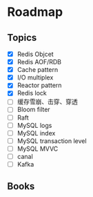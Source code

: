 # Roadmap

## Topics

- [x] Redis Objcet
- [x] Redis AOF/RDB
- [x] Cache pattern
- [x] I/O multiplex
- [x] Reactor pattern
- [x] Redis lock
- [ ] 缓存雪崩、击穿、穿透
- [ ] Bloom filter
- [ ] Raft
- [ ] MySQL logs
- [ ] MySQL index
- [ ] MySQL transaction level
- [ ] MySQL MVVC
- [ ] canal
- [ ] Kafka

## Books
